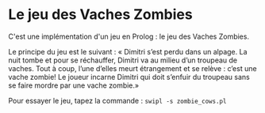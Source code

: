 # Le jeu des Vaches Zombies

C'est une implémentation d'un jeu en Prolog : le jeu des Vaches Zombies. 

Le principe du jeu est le suivant : « Dimitri s’est perdu dans un alpage. La nuit tombe et pour se réchauffer, Dimitri va au milieu d’un troupeau de vaches. Tout à coup, l’une d’elles meurt étrangement et se relève : c’est une vache zombie! Le joueur incarne Dimitri qui doit s’enfuir du troupeau sans se faire mordre par une vache zombie.»

Pour essayer le jeu, tapez la commande :
`swipl -s zombie_cows.pl`
